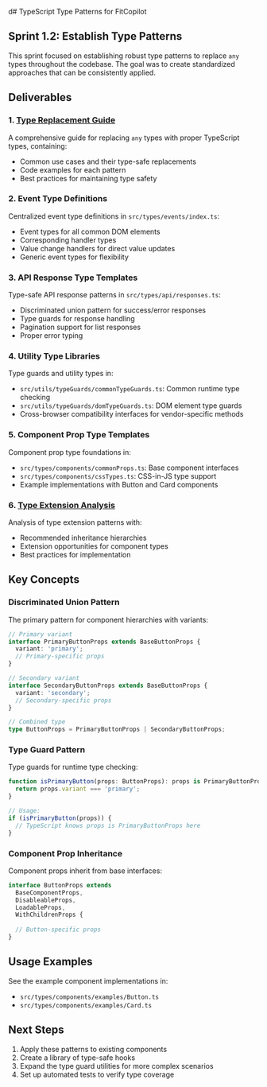 d# TypeScript Type Patterns for FitCopilot

## Sprint 1.2: Establish Type Patterns

This sprint focused on establishing robust type patterns to replace `any` types throughout the codebase. The goal was to create standardized approaches that can be consistently applied.

## Deliverables

### 1. [Type Replacement Guide](./type-replacement-guide.md)

A comprehensive guide for replacing `any` types with proper TypeScript types, containing:
- Common use cases and their type-safe replacements
- Code examples for each pattern
- Best practices for maintaining type safety

### 2. Event Type Definitions

Centralized event type definitions in `src/types/events/index.ts`:
- Event types for all common DOM elements
- Corresponding handler types
- Value change handlers for direct value updates
- Generic event types for flexibility

### 3. API Response Type Templates

Type-safe API response patterns in `src/types/api/responses.ts`:
- Discriminated union pattern for success/error responses
- Type guards for response handling
- Pagination support for list responses
- Proper error typing

### 4. Utility Type Libraries

Type guards and utility types in:
- `src/utils/typeGuards/commonTypeGuards.ts`: Common runtime type checking
- `src/utils/typeGuards/domTypeGuards.ts`: DOM element type guards
- Cross-browser compatibility interfaces for vendor-specific methods

### 5. Component Prop Type Templates

Component prop type foundations in:
- `src/types/components/commonProps.ts`: Base component interfaces
- `src/types/components/cssTypes.ts`: CSS-in-JS type support
- Example implementations with Button and Card components

### 6. [Type Extension Analysis](./type-extension-analysis.md)

Analysis of type extension patterns with:
- Recommended inheritance hierarchies
- Extension opportunities for component types
- Best practices for implementation

## Key Concepts

### Discriminated Union Pattern

The primary pattern for component hierarchies with variants:

```typescript
// Primary variant
interface PrimaryButtonProps extends BaseButtonProps {
  variant: 'primary';
  // Primary-specific props
}

// Secondary variant
interface SecondaryButtonProps extends BaseButtonProps {
  variant: 'secondary';
  // Secondary-specific props
}

// Combined type
type ButtonProps = PrimaryButtonProps | SecondaryButtonProps;
```

### Type Guard Pattern

Type guards for runtime type checking:

```typescript
function isPrimaryButton(props: ButtonProps): props is PrimaryButtonProps {
  return props.variant === 'primary';
}

// Usage:
if (isPrimaryButton(props)) {
  // TypeScript knows props is PrimaryButtonProps here
}
```

### Component Prop Inheritance

Component props inherit from base interfaces:

```typescript
interface ButtonProps extends 
  BaseComponentProps,
  DisableableProps,
  LoadableProps,
  WithChildrenProps {
  
  // Button-specific props
}
```

## Usage Examples

See the example component implementations in:
- `src/types/components/examples/Button.ts`
- `src/types/components/examples/Card.ts`

## Next Steps

1. Apply these patterns to existing components
2. Create a library of type-safe hooks
3. Expand the type guard utilities for more complex scenarios
4. Set up automated tests to verify type coverage